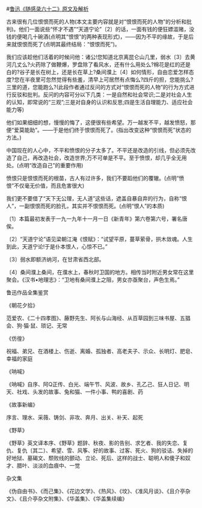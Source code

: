 #[鲁迅《随感录六十二》原文及解析](https://www.vrrw.net/wx/6699.html)

古来很有几位恨恨而死的人物(本文主要内容就是对“恨恨而死的人物”的分析和批判)。他们一面说些“怀才不遇”“天道宁论”〔2〕的话，一面有钱的便狂嫖滥赌，没钱的便喝几十碗酒(点明其“恨恨”的两种表现形式)，——因为不平的缘故，于是后来就恨恨而死了(点明其最终结局：“恨恨而死”)。

我们应该趁他们活着的时候问他：诸公!您知道北京离昆仑山几里，弱水〔3〕去黄河几丈么?火药除了做鞭爆，罗盘除了看风水，还有什么用处么?棉花是红的还是白的?谷子是长在树上，还是长在草上?桑间濮上〔4〕如何情形，自由恋爱怎样态度?您在半夜里可忽然觉得有些羞，清早上可居然有点悔么?四斤的担，您能挑么?三里的道，您能跑么?(此段作者通过反问的方式对“恨恨而死的人物”的行为方式进行反驳和批判。反问的内容可分以下几类：一是自然和社会常识;二是对社会人生的认知，即常说的“三观”;三是对自身的认识和反思;四是生活自理能力、适应社会能力等)



他们如果细细的想，慢慢的悔了，这便很有些希望。万一越发不平，越发愤怒，那便“爱莫能助”。——于是他们终于恨恨而死了。(指出改变这种“恨恨而死”状态的方法。)

中国现在的人心中，不平和愤恨的分子太多了。不平还是改造的引线，但必须先改造了自己，再改造社会，改造世界;万不可单是不平。至于愤恨，却几乎全无用处。(点明“改造自己”的重要作用)

愤恨只是恨恨而死的根苗，古人有过许多，我们不要蹈他们的覆辙。(点明“愤恨”不仅毫无价值，而且危害很大)

我们更不要借了“天下无公理，无人道”这些话，遮盖自暴自弃的行为，自称“恨人”，一副恨恨而死的脸孔，其实并不恨恨而死。(点明“恨人”的本质)

〔1〕本篇最初发表于一九一九年十一月一日《新青年》第六卷第六号，署名唐俟。

〔2〕“天道宁论”语见梁朝江淹《恨赋》：“试望平原，蔓草萦骨，拱木敛魂。人生到此，天道宁论!于是仆本恨人，心惊不已。”

〔3〕弱水即额济纳河，在甘肃省西北部。

〔4〕桑间濮上桑间，在濮水上，春秋时卫国的地方。相传当时附近男女常在这里聚会。《汉书•地理志》：“卫地有桑间濮上之阻，男女亦亟聚台，声色生焉。”

鲁迅作品全集鉴赏

《朝花夕拾》

范爱农、《二十四孝图》、藤野先生、阿长与山海经、从百草园到三味书屋、五猖会、狗·猫·鼠、琐记、无常

《仿徨》

祝福、弟兄、在酒楼上、伤逝、离婚、孤独者、高老夫子、示众、长明灯、肥皂、幸福的家庭

《呐喊》

《呐喊》自序、阿Q正传、白光、端午节、风波、故乡、孔乙己、狂人日记、明天、社戏、头发的故事、兔和猫、一件小事、鸭的喜剧、药

《故事新编》

序言、理水、采薇、铸剑、非攻、奔月、出关、补天、起死

《野草》

《野草》英文译本序、《野草》题辞、秋夜、影的告别、求乞者、我的失恋、复仇、复仇〔其二〕、希望、雪、风筝、好的故事、过客、死火、狗的驳诘、失掉的好地狱、墓碣文、颓败线的颤动、立论、死后、这样的战士、聪明人和傻子和奴才、腊叶、淡淡的血痕中、一觉

杂文集

《伪自由书》、《而己集》、《花边文学》、《热风》、《坟》、《准风月谈》、《且介亭杂文》、《且介亭杂文附集》、《华盖集》、《华盖集续编》


